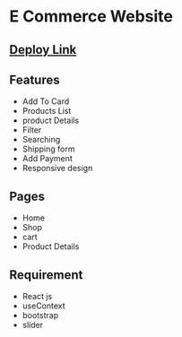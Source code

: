
# E Commerce Website

## [Deploy Link]()

## Features 
-  Add To Card 
- Products List 
- product Details
- Filter 
- Searching
- Shipping form
- Add Payment
- Responsive design


## Pages 
- Home 
- Shop
- cart
- Product Details  

## Requirement 
- React js
- useContext 
- bootstrap
- slider



